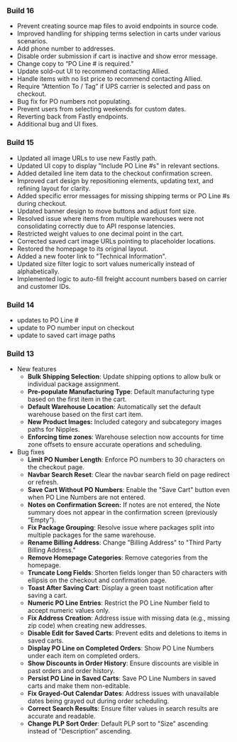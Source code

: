 ### Build 16
- Prevent creating source map files to avoid endpoints in source code.
- Improved handling for shipping terms selection in carts under various scenarios.
- Add phone number to addresses.
- Disable order submission if cart is inactive and show error message.
- Change copy to “PO Line # is required.”
- Update sold-out UI to recommend contacting Allied.
- Handle items with no list price to recommend contacting Allied.
- Require “Attention To / Tag” if UPS carrier is selected and pass on checkout.
- Bug fix for PO numbers not populating.
- Prevent users from selecting weekends for custom dates.
- Reverting back from Fastly endpoints.
- Additional bug and UI fixes.

### Build 15
- Updated all image URLs to use new Fastly path.
- Updated UI copy to display "Include PO Line #s" in relevant sections.
- Added detailed line item data to the checkout confirmation screen.
- Improved cart design by repositioning elements, updating text, and refining layout for clarity.
- Added specific error messages for missing shipping terms or PO Line #s during checkout.
- Updated banner design to move buttons and adjust font size.
- Resolved issue where items from multiple warehouses were not consolidating correctly due to API response latencies.
- Restricted weight values to one decimal point in the cart.
- Corrected saved cart image URLs pointing to placeholder locations.
- Restored the homepage to its original layout.
- Added a new footer link to "Technical Information".
- Updated size filter logic to sort values numerically instead of alphabetically.
- Implemented logic to auto-fill freight account numbers based on carrier and customer IDs.


### Build 14
- updates to PO Line #
- update to PO number input on checkout
- update to saved cart image paths


### Build 13
- New features
    - **Bulk Shipping Selection**: Update shipping options to allow bulk or individual package assignment.
    - **Pre-populate Manufacturing Type**: Default manufacturing type based on the first item in the cart.
    - **Default Warehouse Location**: Automatically set the default warehouse based on the first cart item.
    - **New Product Images:** Included category and subcategory images paths for Nipples.
    - **Enforcing time zones**: Warehouse selection now accounts for time zone offsets to ensure accurate operations and scheduling.
- Bug fixes
    - **Limit PO Number Length**: Enforce PO numbers to 30 characters on the checkout page.
    - **Navbar Search Reset**: Clear the navbar search field on page redirect or refresh.
    - **Save Cart Without PO Numbers**: Enable the "Save Cart" button even when PO Line Numbers are not entered.
    - **Notes on Confirmation Screen:** If notes are not entered, the Note summary does not appear in the confirmation screen (previously “Empty”).
    - **Fix Package Grouping**: Resolve issue where packages split into multiple packages for the same warehouse.
    - **Rename Billing Address**: Change "Billing Address" to "Third Party Billing Address."
    - **Remove Homepage Categories**: Remove categories from the homepage.
    - **Truncate Long Fields**: Shorten fields longer than 50 characters with ellipsis on the checkout and confirmation page.
    - **Toast After Saving Cart**: Display a green toast notification after saving a cart.
    - **Numeric PO Line Entries**: Restrict the PO Line Number field to accept numeric values only.
    - **Fix Address Creation**: Address issue with missing data (e.g., missing zip code) when creating new addresses.
    - **Disable Edit for Saved Carts**: Prevent edits and deletions to items in saved carts.
    - **Display PO Line on Completed Orders**: Show PO Line Numbers under each item on completed orders.
    - **Show Discounts in Order History**: Ensure discounts are visible in past orders and order history.
    - **Persist PO Line in Saved Carts**: Save PO Line Numbers in saved carts and make them non-editable.
    - **Fix Grayed-Out Calendar Dates**: Address issues with unavailable dates being grayed out during order scheduling.
    - **Correct Search Results**: Ensure filter values in search results are accurate and readable.
    - **Change PLP Sort Order**: Default PLP sort to "Size" ascending instead of "Description” ascending.
